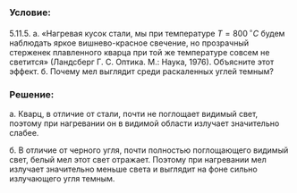###  Условие: 

$5.11.5.$ а. «Нагревая кусок стали, мы при температуре $T = 800 \,^{\circ}C$ будем наблюдать яркое вишнево-красное свечение, но прозрачный стерженек плавленного кварца при той же температуре совсем не светится» (Ландсберг Г. С. Оптика. М.: Наука, 1976). Объясните этот эффект. 
б. Почему мел выглядит среди раскаленных углей темным? 

###  Решение: 

а. Кварц, в отличие от стали, почти не поглощает видимый свет, поэтому при нагревании он в видимой области излучает значительно слабее.

б. В отличие от черного угля, почти полностью поглощающего видимый свет, белый мел этот свет отражает. Поэтому при нагревании мел излучает значительно меньше света и выглядит на фоне сильно излучающего угля темным.
